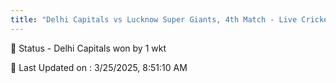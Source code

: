 ```yaml
---
title: "Delhi Capitals vs Lucknow Super Giants, 4th Match - Live Cricket Score"
---
```


📑 Status - Delhi Capitals won by 1 wkt

📝 Last Updated on : 3/25/2025, 8:51:10 AM  

